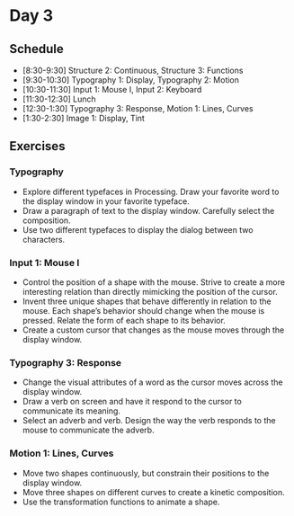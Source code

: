 # Day 3

## Schedule
- [8:30-9:30] Structure 2: Continuous, Structure 3: Functions
- [9:30-10:30] Typography 1: Display, Typography 2: Motion
- [10:30-11:30] Input 1: Mouse I, Input 2: Keyboard
- [11:30-12:30] Lunch 
- [12:30-1:30] Typography 3: Response, Motion 1: Lines, Curves
- [1:30-2:30] Image 1: Display, Tint

## Exercises

### Typography
- Explore different typefaces in Processing. Draw your favorite word to the display window in your favorite typeface.
- Draw a paragraph of text to the display window. Carefully select the composition.
- Use two different typefaces to display the dialog between two characters.

### Input 1: Mouse I
- Control the position of a shape with the mouse. Strive to create a more interesting relation than directly mimicking the position of the cursor.
- Invent three unique shapes that behave differently in relation to the mouse. Each shape’s behavior should change when the mouse is pressed. Relate the form of each shape to its behavior.
- Create a custom cursor that changes as the mouse moves through the display window. 

### Typography 3: Response
- Change the visual attributes of a word as the cursor moves across the display window.
- Draw a verb on screen and have it respond to the cursor to communicate its meaning.
- Select an adverb and verb. Design the way the verb responds to the mouse to communicate the adverb.

### Motion 1: Lines, Curves
- Move two shapes continuously, but constrain their positions to the display window. 
- Move three shapes on different curves to create a kinetic composition.
- Use the transformation functions to animate a shape. 
